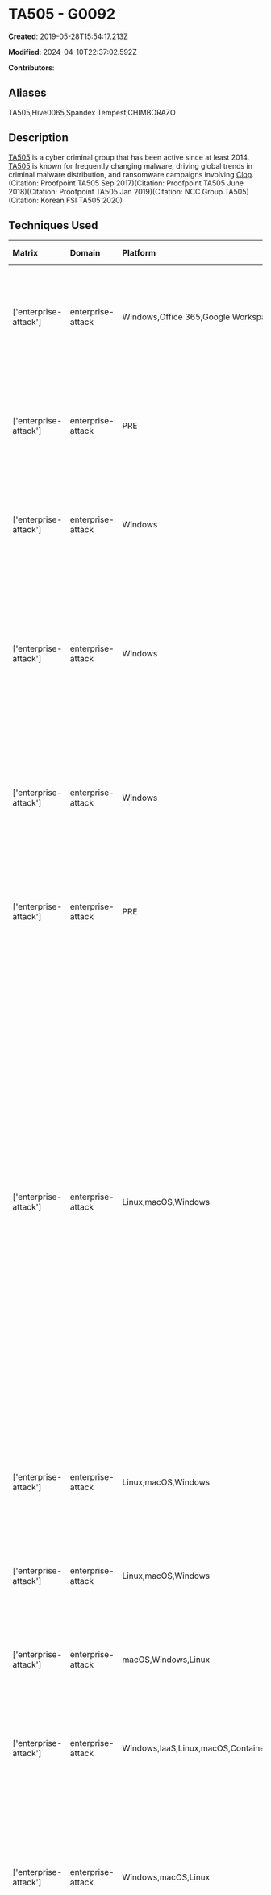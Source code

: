 # TA505 - G0092

**Created**: 2019-05-28T15:54:17.213Z

**Modified**: 2024-04-10T22:37:02.592Z

**Contributors**: 

## Aliases

TA505,Hive0065,Spandex Tempest,CHIMBORAZO

## Description

[TA505](https://attack.mitre.org/groups/G0092) is a cyber criminal group that has been active since at least 2014. [TA505](https://attack.mitre.org/groups/G0092) is known for frequently changing malware, driving global trends in criminal malware distribution, and ransomware campaigns involving [Clop](https://attack.mitre.org/software/S0611).(Citation: Proofpoint TA505 Sep 2017)(Citation: Proofpoint TA505 June 2018)(Citation: Proofpoint TA505 Jan 2019)(Citation: NCC Group TA505)(Citation: Korean FSI TA505 2020)

## Techniques Used

|Matrix|Domain|Platform|Technique ID|Technique Name|Use|
| :---| :---| :---| :---| :---| :---|
|['enterprise-attack']|enterprise-attack|Windows,Office 365,Google Workspace|T1087.003|Email Account|[TA505](https://attack.mitre.org/groups/G0092) has used the tool EmailStealer to steal and send lists of e-mail addresses to a remote server.(Citation: Trend Micro TA505 June 2019)|
|['enterprise-attack']|enterprise-attack|PRE|T1583.001|Domains|[TA505](https://attack.mitre.org/groups/G0092) has registered domains to impersonate services such as Dropbox to distribute malware.(Citation: Korean FSI TA505 2020)|
|['enterprise-attack']|enterprise-attack|Windows|T1553.005|Mark-of-the-Web Bypass|[TA505](https://attack.mitre.org/groups/G0092) has used .iso files to deploy malicious .lnk files.(Citation: TrendMicro TA505 Aug 2019)|
|['enterprise-attack']|enterprise-attack|Windows|T1218.007|Msiexec|[TA505](https://attack.mitre.org/groups/G0092) has used <code>msiexec</code> to download and execute malicious Windows Installer files.(Citation: Cybereason TA505 April 2019)(Citation: Deep Instinct TA505 Apr 2019)(Citation: Trend Micro TA505 June 2019)|
|['enterprise-attack']|enterprise-attack|Windows|T1112|Modify Registry|[TA505](https://attack.mitre.org/groups/G0092) has used malware to disable Windows Defender through modification of the Registry.(Citation: Korean FSI TA505 2020)|
|['enterprise-attack']|enterprise-attack|PRE|T1588.002|Tool|[TA505](https://attack.mitre.org/groups/G0092) has used a variety of tools in their operations, including [AdFind](https://attack.mitre.org/software/S0552), [BloodHound](https://attack.mitre.org/software/S0521), [Mimikatz](https://attack.mitre.org/software/S0002), and [PowerSploit](https://attack.mitre.org/software/S0194).(Citation: NCC Group TA505)|
|['enterprise-attack']|enterprise-attack|Linux,macOS,Windows|T1204.002|Malicious File|[TA505](https://attack.mitre.org/groups/G0092) has used lures to get users to enable content in malicious attachments and execute malicious files contained in archives. For example, [TA505](https://attack.mitre.org/groups/G0092) makes their malware look like legitimate Microsoft Word documents, .pdf and/or .lnk files. (Citation: Proofpoint TA505 Sep 2017)(Citation: Proofpoint TA505 June 2018)(Citation: Proofpoint TA505 Jan 2019)(Citation: Cybereason TA505 April 2019)(Citation: ProofPoint SettingContent-ms July 2018)(Citation: Proofpoint TA505 Mar 2018)(Citation: Trend Micro TA505 June 2019)(Citation: Proofpoint TA505 October 2019)(Citation: IBM TA505 April 2020)|
|['enterprise-attack']|enterprise-attack|Linux,macOS,Windows|T1568.001|Fast Flux DNS|[TA505](https://attack.mitre.org/groups/G0092) has used fast flux to mask botnets by distributing payloads across multiple IPs.(Citation: Trend Micro TA505 June 2019)|
|['enterprise-attack']|enterprise-attack|Linux,macOS,Windows|T1027.013|Encrypted/Encoded File|[TA505](https://attack.mitre.org/groups/G0092) has password-protected malicious Word documents.(Citation: Proofpoint TA505 Sep 2017)|
|['enterprise-attack']|enterprise-attack|macOS,Windows,Linux|T1027.002|Software Packing|[TA505](https://attack.mitre.org/groups/G0092) has used UPX to obscure malicious code.(Citation: IBM TA505 April 2020)|
|['enterprise-attack']|enterprise-attack|Windows,IaaS,Linux,macOS,Containers|T1552.001|Credentials In Files|[TA505](https://attack.mitre.org/groups/G0092) has used malware to gather credentials from FTP clients and Outlook.(Citation: Proofpoint TA505 Sep 2017)|
|['enterprise-attack']|enterprise-attack|Windows,macOS,Linux|T1059.005|Visual Basic|[TA505](https://attack.mitre.org/groups/G0092) has used VBS for code execution.(Citation: Proofpoint TA505 Sep 2017)(Citation: Proofpoint TA505 June 2018)(Citation: Trend Micro TA505 June 2019)(Citation: IBM TA505 April 2020)|
|['enterprise-attack']|enterprise-attack|Windows,macOS,Linux|T1059.007|JavaScript|[TA505](https://attack.mitre.org/groups/G0092) has used JavaScript for code execution.(Citation: Proofpoint TA505 Sep 2017)(Citation: Proofpoint TA505 June 2018)|
|['enterprise-attack']|enterprise-attack|Linux,macOS,Windows|T1204.001|Malicious Link|[TA505](https://attack.mitre.org/groups/G0092) has used lures to get users to click links in emails and attachments. For example, [TA505](https://attack.mitre.org/groups/G0092) makes their malware look like legitimate Microsoft Word documents, .pdf and/or .lnk files. (Citation: Proofpoint TA505 Sep 2017)(Citation: Proofpoint TA505 June 2018)(Citation: Proofpoint TA505 Jan 2019)(Citation: Cybereason TA505 April 2019)(Citation: ProofPoint SettingContent-ms July 2018)(Citation: Proofpoint TA505 Mar 2018)(Citation: Trend Micro TA505 June 2019)(Citation: Proofpoint TA505 October 2019)|
|['enterprise-attack']|enterprise-attack|Windows,macOS,Linux,Containers,IaaS,Network|T1562.001|Disable or Modify Tools|[TA505](https://attack.mitre.org/groups/G0092) has used malware to disable Windows Defender.(Citation: Korean FSI TA505 2020)|
|['enterprise-attack']|enterprise-attack|PRE|T1608.001|Upload Malware|[TA505](https://attack.mitre.org/groups/G0092) has staged malware on actor-controlled domains.(Citation: Korean FSI TA505 2020)|
|['enterprise-attack']|enterprise-attack|Windows|T1218.011|Rundll32|[TA505](https://attack.mitre.org/groups/G0092) has leveraged <code>rundll32.exe</code> to execute malicious DLLs.(Citation: Cybereason TA505 April 2019)(Citation: Deep Instinct TA505 Apr 2019)|
|['enterprise-attack']|enterprise-attack|Windows,Linux,macOS|T1140|Deobfuscate/Decode Files or Information|[TA505](https://attack.mitre.org/groups/G0092) has decrypted packed DLLs with an XOR key.(Citation: NCC Group TA505)|
|['enterprise-attack']|enterprise-attack|Linux,macOS,Windows|T1555.003|Credentials from Web Browsers|[TA505](https://attack.mitre.org/groups/G0092) has used malware to gather credentials from Internet Explorer.(Citation: Proofpoint TA505 Sep 2017)|
|['enterprise-attack']|enterprise-attack|Linux,macOS,Windows|T1027.010|Command Obfuscation|[TA505](https://attack.mitre.org/groups/G0092) has used base64 encoded PowerShell commands.(Citation: Cybereason TA505 April 2019)(Citation: Deep Instinct TA505 Apr 2019)|
|['enterprise-attack']|enterprise-attack|Windows,Azure AD,Office 365,SaaS,IaaS,Linux,macOS,Google Workspace,Containers|T1069|Permission Groups Discovery|[TA505](https://attack.mitre.org/groups/G0092) has used TinyMet to enumerate members of privileged groups.(Citation: IBM TA505 April 2020) [TA505](https://attack.mitre.org/groups/G0092) has also run <code>net group /domain</code>.(Citation: Trend Micro TA505 June 2019)|
|['enterprise-attack']|enterprise-attack|Linux,macOS,Windows,Network|T1105|Ingress Tool Transfer|[TA505](https://attack.mitre.org/groups/G0092) has downloaded additional malware to execute on victim systems.(Citation: Cybereason TA505 April 2019)(Citation: Deep Instinct TA505 Apr 2019)(Citation: ProofPoint SettingContent-ms July 2018)|
|['enterprise-attack']|enterprise-attack|PRE|T1588.001|Malware|[TA505](https://attack.mitre.org/groups/G0092) has used malware such as [Azorult](https://attack.mitre.org/software/S0344) and [Cobalt Strike](https://attack.mitre.org/software/S0154) in their operations.(Citation: NCC Group TA505)|
|['enterprise-attack']|enterprise-attack|Linux,macOS,Windows|T1078.002|Domain Accounts|[TA505](https://attack.mitre.org/groups/G0092) has used stolen domain admin accounts to compromise additional hosts.(Citation: IBM TA505 April 2020)|
|['enterprise-attack']|enterprise-attack|macOS,Windows|T1553.002|Code Signing|[TA505](https://attack.mitre.org/groups/G0092) has signed payloads with code signing certificates from Thawte and Sectigo.(Citation: Cybereason TA505 April 2019)(Citation: Deep Instinct TA505 Apr 2019)(Citation: Trend Micro TA505 June 2019)|
|['enterprise-attack']|enterprise-attack|Linux,macOS,Windows,IaaS|T1486|Data Encrypted for Impact|[TA505](https://attack.mitre.org/groups/G0092) has used a wide variety of ransomware, such as [Clop](https://attack.mitre.org/software/S0611), Locky, Jaff, Bart, Philadelphia, and GlobeImposter, to encrypt victim files and demand a ransom payment.(Citation: Proofpoint TA505 Sep 2017)|
|['enterprise-attack']|enterprise-attack|Windows|T1059.001|PowerShell|[TA505](https://attack.mitre.org/groups/G0092) has used PowerShell to download and execute malware and reconnaissance scripts.(Citation: Proofpoint TA505 Sep 2017)(Citation: ProofPoint SettingContent-ms July 2018)(Citation: Cybereason TA505 April 2019)(Citation: Deep Instinct TA505 Apr 2019)|
|['enterprise-attack']|enterprise-attack|macOS,Windows,Linux|T1566.001|Spearphishing Attachment|[TA505](https://attack.mitre.org/groups/G0092) has used spearphishing emails with malicious attachments to initially compromise victims.(Citation: Proofpoint TA505 Sep 2017)(Citation: Proofpoint TA505 June 2018)(Citation: Proofpoint TA505 Jan 2019)(Citation: Cybereason TA505 April 2019)(Citation: ProofPoint SettingContent-ms July 2018)(Citation: Proofpoint TA505 Mar 2018)(Citation: Trend Micro TA505 June 2019)(Citation: Proofpoint TA505 October 2019)(Citation: IBM TA505 April 2020)|
|['enterprise-attack']|enterprise-attack|Windows,macOS,Linux|T1106|Native API|[TA505](https://attack.mitre.org/groups/G0092) has deployed payloads that use Windows API calls on a compromised host.(Citation: Korean FSI TA505 2020)|
|['enterprise-attack']|enterprise-attack|Linux,macOS,Windows,Office 365,SaaS,Google Workspace|T1566.002|Spearphishing Link|[TA505](https://attack.mitre.org/groups/G0092) has sent spearphishing emails containing malicious links.(Citation: Proofpoint TA505 Sep 2017)(Citation: Proofpoint TA505 Jan 2019)(Citation: Trend Micro TA505 June 2019)(Citation: Proofpoint TA505 October 2019)|
|['enterprise-attack']|enterprise-attack|Windows|T1559.002|Dynamic Data Exchange|[TA505](https://attack.mitre.org/groups/G0092) has leveraged malicious Word documents that abused DDE.(Citation: Proofpoint TA505 June 2018)|
|['enterprise-attack']|enterprise-attack|Windows|T1055.001|Dynamic-link Library Injection|[TA505](https://attack.mitre.org/groups/G0092) has been seen injecting a DLL into winword.exe.(Citation: IBM TA505 April 2020)|
|['enterprise-attack']|enterprise-attack|Linux,macOS,Windows,Network|T1071.001|Web Protocols|[TA505](https://attack.mitre.org/groups/G0092) has used HTTP to communicate with C2 nodes.(Citation: IBM TA505 April 2020)|
|['enterprise-attack']|enterprise-attack|Windows|T1059.003|Windows Command Shell|[TA505](https://attack.mitre.org/groups/G0092) has executed commands using <code>cmd.exe</code>.(Citation: Trend Micro TA505 June 2019)|
